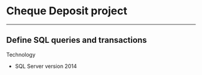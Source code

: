 # Cheque Deposit project
---
Define SQL queries and transactions
---
Technology
- SQL Server version 2014
